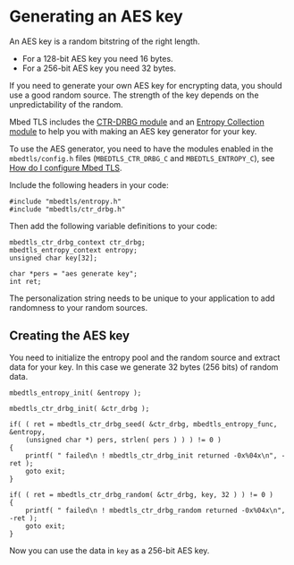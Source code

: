 # Generating an AES key

An AES key is a random bitstring of the right length.

* For a 128-bit AES key you need 16 bytes.
* For a 256-bit AES key you need 32 bytes.

If you need to generate your own AES key for encrypting data, you should use a good random source. The strength of the key depends on the unpredictability of the random.

Mbed TLS includes the [CTR-DRBG module](/ctr-drbg-source-code) and an [Entropy Collection module](/entropy-source-code) to help you with making an AES key generator for your key.

To use the AES generator, you need to have the modules enabled in the `mbedtls/config.h` files (`MBEDTLS_CTR_DRBG_C` and `MBEDTLS_ENTROPY_C`), see [How do I configure Mbed TLS](../compiling-and-building/how-do-i-configure-mbedtls.md).

Include the following headers in your code:

    #include "mbedtls/entropy.h"
    #include "mbedtls/ctr_drbg.h"

Then add the following variable definitions to your code:

    mbedtls_ctr_drbg_context ctr_drbg;
    mbedtls_entropy_context entropy;
    unsigned char key[32];

    char *pers = "aes generate key";
    int ret;

The personalization string needs to be unique to your application to add randomness to your random sources.

## Creating the AES key

You need to initialize the entropy pool and the random source and extract data for your key. In this case we generate 32 bytes (256 bits) of random data.

    mbedtls_entropy_init( &entropy );

    mbedtls_ctr_drbg_init( &ctr_drbg );

    if( ( ret = mbedtls_ctr_drbg_seed( &ctr_drbg, mbedtls_entropy_func, &entropy,
        (unsigned char *) pers, strlen( pers ) ) ) != 0 )
    {
        printf( " failed\n ! mbedtls_ctr_drbg_init returned -0x%04x\n", -ret );
        goto exit;
    }

    if( ( ret = mbedtls_ctr_drbg_random( &ctr_drbg, key, 32 ) ) != 0 )
    {
        printf( " failed\n ! mbedtls_ctr_drbg_random returned -0x%04x\n", -ret );
        goto exit;
    }

Now you can use the data in `key` as a 256-bit AES key.

<!-- This guide from Mbed TLS explains how to generate an AES key.","AES key generation, generate AES key, AES key","aes, aes key, key generation, snippet, entropy, randomness, random -->
